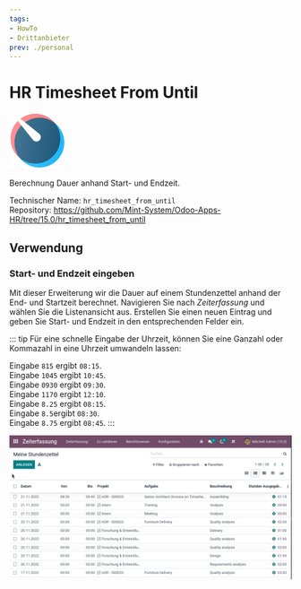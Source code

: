 ```yaml
---
tags:
- HowTo
- Drittanbieter
prev: ./personal
---
```

# HR Timesheet From Until
![icons_odoo_hr_timesheet](assets/icons_odoo_hr_timesheet.png)

Berechnung Dauer anhand Start- und Endzeit.

Technischer Name: `hr_timesheet_from_until`\
Repository: <https://github.com/Mint-System/Odoo-Apps-HR/tree/15.0/hr_timesheet_from_until>

## Verwendung

### Start- und Endzeit eingeben

Mit dieser Erweiterung wir die Dauer auf einem Stundenzettel anhand der End- und Startzeit berechnet. Navigieren Sie nach *Zeiterfassung* und wählen Sie die Listenansicht aus. Erstellen Sie einen neuen Eintrag und geben Sie Start- und Endzeit in den entsprechenden Felder ein.

::: tip
Für eine schnelle Eingabe der Uhrzeit, können Sie eine Ganzahl oder Kommazahl in eine Uhrzeit umwandeln lassen:

Eingabe `815` ergibt `08:15`.\
Eingabe `1045` ergibt `10:45`.\
Eingabe `0930` ergibt `09:30`.\
Eingabe `1170` ergibt `12:10`.\
Eingabe `8.25` ergibt `08:15`.\
Eingabe `8.5`ergibt `08:30`.\
Eingabe `8.75` ergibt `08:45`.
:::

![HR Timesheet From Until](assets/HR%20Timesheet%20From%20Until.gif)
